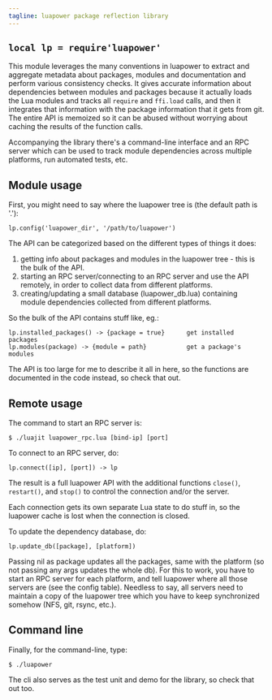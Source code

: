 ```yaml
---
tagline: luapower package reflection library
---
```


## `local lp = require'luapower'`

This module leverages the many conventions in luapower to extract and
aggregate metadata about packages, modules and documentation and perform
various consistency checks. It gives accurate information about dependencies
between modules and packages because it actually loads the Lua modules and
tracks all `require` and `ffi.load` calls, and then it integrates that
information with the package information that it gets from git. The entire
API is memoized so it can be abused without worrying about caching the
results of the function calls.

Accompanying the library there's a command-line interface and an RPC server
which can be used to track module dependencies across multiple platforms,
run automated tests, etc.

## Module usage

First, you might need to say where the luapower tree is (the default path is '.'):

	lp.config('luapower_dir', '/path/to/luapower')

The API can be categorized based on the different types of things it does:

  1. getting info about packages and modules in the luapower tree - this is
  the bulk of the API.
  2. starting an RPC server/connecting to an RPC server and use the API
  remotely, in order to collect data from different platforms.
  3. creating/updating a small database (luapower_db.lua) containing module
  dependencies collected from different platforms.

So the bulk of the API contains stuff like, eg.:

	lp.installed_packages() -> {package = true}      get installed packages
	lp.modules(package) -> {module = path}           get a package's modules

The API is too large for me to describe it all in here, so the functions
are documented in the code instead, so check that out.

## Remote usage

The command to start an RPC server is:

	$ ./luajit luapower_rpc.lua [bind-ip] [port]

To connect to an RPC server, do:

	lp.connect([ip], [port]) -> lp

The result is a full luapower API with the additional functions `close()`,
`restart()`, and `stop()` to control the connection and/or the server.

Each connection gets its own separate Lua state to do stuff in, so the
luapower cache is lost when the connection is closed.

To update the dependency database, do:

	lp.update_db([package], [platform])

Passing nil as package updates all the packages, same with the platform (so
not passing any args updates the whole db). For this to work, you have to
start an RPC server for each platform, and tell luapower where all those
servers are (see the config table). Needless to say, all servers need to
maintain a copy of the luapower tree which you have to keep synchronized
somehow (NFS, git, rsync, etc.).

## Command line

Finally, for the command-line, type:

	$ ./luapower

The cli also serves as the test unit and demo for the library, so check that
out too.

